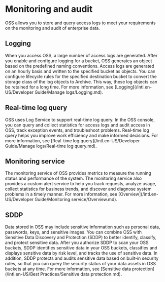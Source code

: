 # Monitoring and audit

OSS allows you to store and query access logs to meet your requirements on the monitoring and audit of enterprise data.

## Logging

When you access OSS, a large number of access logs are generated. After you enable and configure logging for a bucket, OSS generates an object based on the predefined naming conventions. Access logs are generated on an hourly basis and written to the specified bucket as objects. You can configure lifecycle rules for the specified destination bucket to convert the storage class of the log objects to Archive. This way, these log objects can be retained for a long time. For more information, see [Logging](/intl.en-US/Developer Guide/Manage logs/Logging.md).

## Real-time log query

OSS uses Log Service to support real-time log query. In the OSS console, you can query and collect statistics for access logs and audit access in OSS, track exception events, and troubleshoot problems. Real-time log query helps you improve work efficiency and make informed decisions. For more information, see [Real-time log query](/intl.en-US/Developer Guide/Manage logs/Real-time log query.md).

## Monitoring service

The monitoring service of OSS provides metrics to measure the running status and performance of the system. The monitoring service also provides a custom alert service to help you track requests, analyze usage, collect statistics for business trends, and discover and diagnose system problems in a timely manner. For more information, see [Overview](/intl.en-US/Developer Guide/Monitoring service/Overview.md).

## SDDP

Data stored in OSS may include sensitive information such as personal data, passwords, keys, and sensitive images. You can combine OSS with Sensitive Data Discovery and Protection \(SDDP\) to better identify, classify, and protect sensitive data. After you authorize SDDP to scan your OSS buckets, SDDP identifies sensitive data in your OSS buckets, classifies and displays sensitive data by risk level, and tracks the use of sensitive data. In addition, SDDP protects and audits sensitive data based on built-in security rules, so that you can query the security status of your data assets in OSS buckets at any time. For more information, see [Sensitive data protection](/intl.en-US/Best Practices/Sensitive data protection.md).

